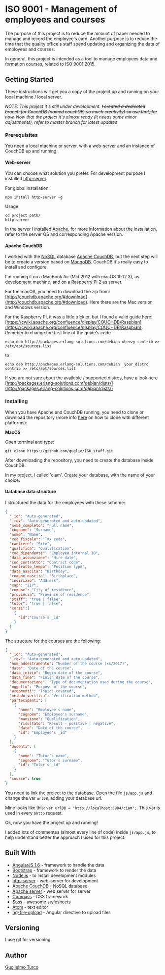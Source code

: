 # ISO 9001 - Management of employees and courses

The purpose of this project is to reduce the amount of paper needed to manage and record the employee's card. Another purpose is to reduce the time that the quality office's staff spend updating and organizing the data of employees and courses.

In general, this project is intended as a tool to manage employees data and formation courses, related to ISO 9001:2015.

## Getting Started

These instructions will get you a copy of the project up and running on your local machine / local server.

*NOTE: This project it's still under development. ~~I created a dedicated branch for CouchDB (named couchDB, so much creativity) so use that, for now.~~ Now that the project it's almost ready (it needs some minor adjustments), refer to master branch for latest updates*

### Prerequisites

You need a local machine or server, with a web-server and an instance of CouchDB up and running.

#### Web-server
You can choose what solution you prefer. For development purpose I installed [http-server](https://www.npmjs.com/package/http-server).

For global installation:
```shell
npm install http-server -g
```
Usage:
```shell
cd project path/
http-server
```

In the server I installed [Apache](https://httpd.apache.org/), for more information about the installation, refer to the server OS and corresponding Apache version.

#### Apache CouchDB
I worked with the [NoSQL](https://en.wikipedia.org/wiki/NoSQL) database [Apache CouchDB](http://couchdb.apache.org/), but the next step will be to create a version based on [MongoDB](https://www.mongodb.com).
CouchDB it's really easy to install and configure.

I'm running it on a MacBook Air (Mid 2012 with macOS 10.12.3), as development machine, and on a Raspberry Pi 2 as server.

For the macOS, you need to download the zip from: [http://couchdb.apache.org/#download](http://couchdb.apache.org/#download). Here there are the Mac version and Windows version.

For the Raspberry Pi, it was a little trickier, but I found a valid guide here: [https://cwiki.apache.org/confluence/display/COUCHDB/Raspbian](https://cwiki.apache.org/confluence/display/COUCHDB/Raspbian).
Remeber to change the first line of the guide's code
```shell
echo deb http://packages.erlang-solutions.com/debian wheezy contrib >> /etc/apt/sources.list
```
to
```shell
echo deb http://packages.erlang-solutions.com/debian  your_distro contrib >> /etc/apt/sources.list
```
If you are not sure about the available / supported distros, have a look here [http://packages.erlang-solutions.com/debian/dists/](http://packages.erlang-solutions.com/debian/dists/)

### Installing

When you have Apache and CouchDB running, you need to clone or download the repository (more info [here](https://help.github.com/articles/cloning-a-repository/) on how to clone with different platforms):

**MacOS**

Open terminal and type:
```shell
git clone https://github.com/guglio/ISO_staff.git
```
After downloading the repository, you need to create the database inside CouchDB.

In my project, I called 'ciam'. Create your database, with the name of your choice.

#### Database data structure

I structured the data for the employees with these scheme:
```json
{
  "_id": "Auto-generated",
  "_rev": "Auto-generated and auto-updated",
  "nome_completo": "Full name",
  "cognome": "Surname",
  "nome": "Name",
  "cod_fiscale": "Tax code",
  "cantiere": "Site",
  "qualifica": "Qualification",
  "cod_dipendente": "Employee internal ID",
  "data_assunzione": "Hire date",
  "cod_contratto": "Contract code",
  "contratto_tempo": "Position type",
  "data_nascita": "Birthday",
  "comune_nascita": "Birthplace",
  "indirizzo": "Address",
  "cap": "ZIP",
  "comune": "City of residence",
  "provincia": "Province of residence",
  "staff": "true | false",
  "tutor": "true | false",
  "corsi":[
    {
      "id":"Course's _id"
    }
  ]
}
```
The structure for the courses are the following:
```json
{
  "_id": "Auto-generated",
  "_rev": "Auto-generated and auto-updated",
  "num_addestramento": "Number of the course (xx/2017)",
  "data": "Date of the course",
  "data_inizio": "Begin date of the course",
  "data_fine": "Finish date of the course",
  "documentazione": "Type of documentation used during the course",
  "oggetto": "Purpose of the course",
  "argomenti": "Topics covered",
  "metodo_verifica": "Verification method",
  "partecipanti": [
    {
      "nome": "Employee's name",
      "cognome": "Employee's surname",
      "mansione": "Qualification",
      "risultato": "Result - positive | negative",
      "data": "Date of the course",
      "id": "Employee's _id"
    }
  ],
  "docenti": [
    {
      "nome": "Tutor's name",
      "cognome": "Tutor's surname",
      "id": "Tutor's _id"
    }
  ],
  "course": true
}

```
You need to link the project to the database. Open the file `js/app.js` and change the var `urlDB`, adding your database url.

Mine looks like this: `var urlDB = "http://localhost:5984/ciam";`. This var is used in every `$http` request.

Ok, now you have the project up and running!

I added lots of commentes (almost every line of code) inside `js/app.js`, to help understand better the approach I used for this project.


## Built With

* [AngularJS 1.6](https://angularjs.org/) - framework to handle the data
* [Bootstrap](http://getbootstrap.com/) - framework to render the data
* [Node.js](https://nodejs.org) - to install development modules
* [http-server](https://www.npmjs.com/package/http-server) - web-server for development
* [Apache CouchDB](http://couchdb.apache.org/) - NoSQL database
* [Apache server](https://httpd.apache.org/) - web server for server
* [Compass](http://compass-style.org/) - CSS framework
* [Sass](http://sass-lang.com/) - awesome stylesheets
* [Atom](https://atom.io/) - text editor
* [ng-file-upload](https://github.com/danialfarid/ng-file-upload) - Angular directive to upload files

## Versioning

I use git for versioning.

## Author

[Guglielmo Turco](https://github.com/guglio)
